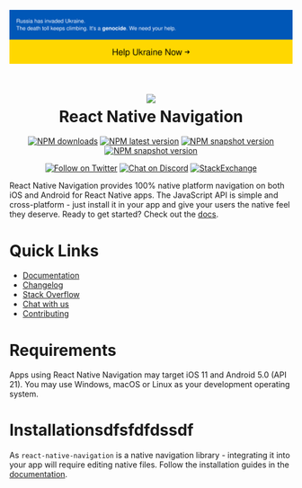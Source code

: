 [![SWUbanner](https://raw.githubusercontent.com/vshymanskyy/StandWithUkraine/main/banner2-direct.svg)](https://vshymanskyy.github.io/StandWithUkraine)

<h1 align="center">
  <img src=".logo.png"/><br/>
  React Native Navigation
</h1>

<p align="center">
  <a href="https://www.npmjs.com/package/react-native-navigation"><img src="https://img.shields.io/npm/dw/react-native-navigation.svg?style=flat-square" alt="NPM downloads"></a>
  <a href="https://www.npmjs.com/package/react-native-navigation"><img src="https://img.shields.io/npm/v/react-native-navigation/latest.svg?style=flat-square" alt="NPM latest version"></a>
  <a href="https://www.npmjs.com/package/react-native-navigation"><img src="https://img.shields.io/npm/v/react-native-navigation/snapshot.svg?style=flat-square" alt="NPM snapshot version"></a>
  <a href="https://jenkins-oss.wixpress.com/job/multi-react-native-navigation-master/"><img src="https://img.shields.io/jenkins/s/http/jenkins-oss.wixpress.com:8080/job/multi-react-native-navigation-master.svg?style=flat-square" alt="NPM snapshot version"></a>

</p>
<p align="center">
  <a href="https://twitter.com/reactnativenav"><img src="https://img.shields.io/twitter/follow/reactnativenav.svg?style=flat-square&colorA=1da1f2&colorB=&label=Follow%20us%20on%20Twitter" alt="Follow on Twitter"></a>
  <a href="https://discord.gg/DhkZjq2"><img src="https://img.shields.io/discord/242515947020222464.svg?color=%237289da&label=Chat%20on%20Discrd&style=flat-square" alt="Chat on Discord"></a>
  <a href="https://stackoverflow.com/questions/tagged/wix-react-native-navigation"><img src="https://img.shields.io/stackexchange/stackoverflow/t/wix-react-native-navigation.svg?style=flat-square" alt="StackExchange"></a>
</p>

React Native Navigation provides 100% native platform navigation on both iOS and Android for React Native apps. The JavaScript API is simple and cross-platform - just install it in your app and give your users the native feel they deserve. Ready to get started? Check out the [docs](https://wix.github.io/react-native-navigation/).

# Quick Links

- [Documentation](https://wix.github.io/react-native-navigation/)
- [Changelog](https://github.com/wix/react-native-navigation/blob/master/CHANGELOG.md)
- [Stack Overflow](http://stackoverflow.com/questions/tagged/wix-react-native-navigation)
- [Chat with us](https://discord.gg/DhkZjq2)
- [Contributing](https://wix.github.io/react-native-navigation/docs/meta-contributing)

# Requirements

Apps using React Native Navigation may target iOS 11 and Android 5.0 (API 21). You may use Windows, macOS or Linux as your development operating system.

# Installationsdfsfdfdssdf

As `react-native-navigation` is a native navigation library - integrating it into your app will require editing native files. Follow the installation guides in the [documentation](https://wix.github.io/react-native-navigation/).
